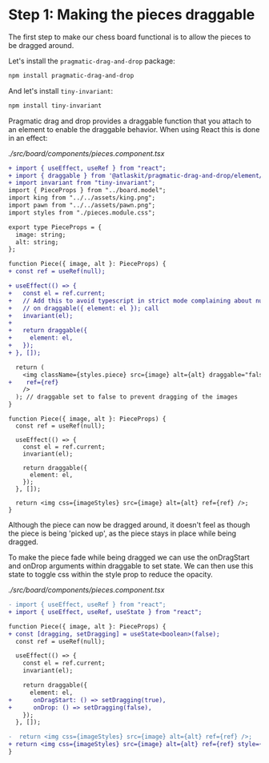 # Step 1: Making the pieces draggable

The first step to make our chess board functional is to allow the pieces to be dragged around.

Let's install the `pragmatic-drag-and-drop` package:

```bash
npm install pragmatic-drag-and-drop
```

And let's install `tiny-invariant`:

```bash
npm install tiny-invariant
```

Pragmatic drag and drop provides a draggable function that you attach to an element to enable the draggable behavior. When using React this is done in an effect:

_./src/board/components/pieces.component.tsx_

```diff
+ import { useEffect, useRef } from "react";
+ import { draggable } from '@atlaskit/pragmatic-drag-and-drop/element/adapter';
+ import invariant from "tiny-invariant";
import { PieceProps } from "../board.model";
import king from "../../assets/king.png";
import pawn from "../../assets/pawn.png";
import styles from "./pieces.module.css";

export type PieceProps = {
  image: string;
  alt: string;
};

function Piece({ image, alt }: PieceProps) {
+ const ref = useRef(null);

+ useEffect(() => {
+   const el = ref.current;
+   // Add this to avoid typescript in strict mode complaining about null
+   // on draggable({ element: el }); call
+   invariant(el);
+
+   return draggable({
+     element: el,
+   });
+ }, []);

  return (
    <img className={styles.piece} src={image} alt={alt} draggable="false"
+    ref={ref}
    />
  ); // draggable set to false to prevent dragging of the images
}
```

```tsx
function Piece({ image, alt }: PieceProps) {
  const ref = useRef(null);

  useEffect(() => {
    const el = ref.current;
    invariant(el);

    return draggable({
      element: el,
    });
  }, []);

  return <img css={imageStyles} src={image} alt={alt} ref={ref} />;
}
```

Although the piece can now be dragged around, it doesn't feel as though the piece is being 'picked up', as the piece stays in place while being dragged.

To make the piece fade while being dragged we can use the onDragStart and onDrop arguments within draggable to set state. We can then use this state to toggle css within the style prop to reduce the opacity.

_./src/board/components/pieces.component.tsx_

```diff
- import { useEffect, useRef } from "react";
+ import { useEffect, useRef, useState } from "react";

function Piece({ image, alt }: PieceProps) {
+ const [dragging, setDragging] = useState<boolean>(false);
  const ref = useRef(null);

  useEffect(() => {
    const el = ref.current;
    invariant(el);

    return draggable({
      element: el,
+      onDragStart: () => setDragging(true),
+      onDrop: () => setDragging(false),
    });
  }, []);

-  return <img css={imageStyles} src={image} alt={alt} ref={ref} />;
+ return <img css={imageStyles} src={image} alt={alt} ref={ref} style={{ opacity: dragging ? 0.4 : 1 }} />;
}
```
